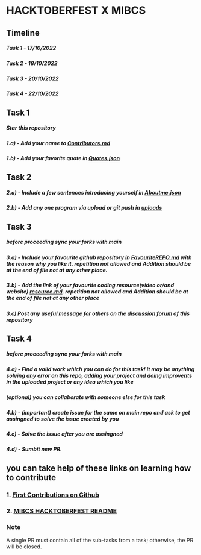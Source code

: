 # HACKTOBERFEST X MIBCS
## Timeline
##### Task 1 - 17/10/2022
##### Task 2 - 18/10/2022
##### Task 3 - 20/10/2022
##### Task 4 - 22/10/2022

## Task 1
##### Star this repository
##### 1.a) - Add your name to [Contributors.md](https://github.com/Chinmay-03/Hactoberfest-X-MIBCS-2022/blob/main/contributors.md)
##### 1.b) - Add your favorite quote in [Quotes.json](https://github.com/Chinmay-03/Hactoberfest-X-MIBCS-2022/blob/main/Quotes.json)

## Task 2
##### 2.a) - Include a few sentences introducing yourself in [Aboutme.json](https://github.com/Chinmay-03/Hactoberfest-X-MIBCS-2022/blob/main/Aboutme.json)
##### 2.b) - Add any one program via upload or git push in [uploads](https://github.com/Chinmay-03/Hactoberfest-X-MIBCS-2022/tree/main/Uploads)

## Task 3
##### before proceeding sync your forks with main
##### 3.a) - Include your favourite github repository in  [FavouriteREPO.md](https://github.com/Chinmay-03/Hactoberfest-X-MIBCS-2022/blob/main/FavouriteREPO.md) with the reason why you like it. _repetition not allowed and Addition should be at the end of file not at any other place_.
##### 3.b) - Add the link of your favourite coding resource(video or/and website) [resource.md](https://github.com/Chinmay-03/Hactoberfest-X-MIBCS-2022/blob/main/resources.md). _repetition not allowed and Addition should be at the end of file not at any other place_
##### 3.c) Post any useful message for others on the [discussion forum](https://github.com/Chinmay-03/Hactoberfest-X-MIBCS-2022/discussions) of this repository 


## Task 4
##### before proceeding sync your forks with main
##### 4.a) - Find a valid work which you can do for this task! it may be anything solving any error on this repo, adding your project and doing improvents in the uploaded project  or any idea which you like
##### (optional) you can collaborate with someone else for this task 
##### 4.b) - (important) create issue for the same on main repo and ask to get assingned to solve the issue created by you 
##### 4.c) - Solve the issue after you are assingned 
##### 4.d) - Sumbit new PR.

## you can take help of these links on learning how to contribute
### 1. [First Contributions on Github](https://github.com/firstcontributions/first-contributions/blob/main/README.md)
### 2. [MIBCS HACKTOBERFEST README](https://github.com/Chinmay-03/Hactoberfest-X-MIBCS-2022/blob/main/README.md)

### Note 
A single PR must contain all of the sub-tasks from a task; otherwise, the PR will be closed.
